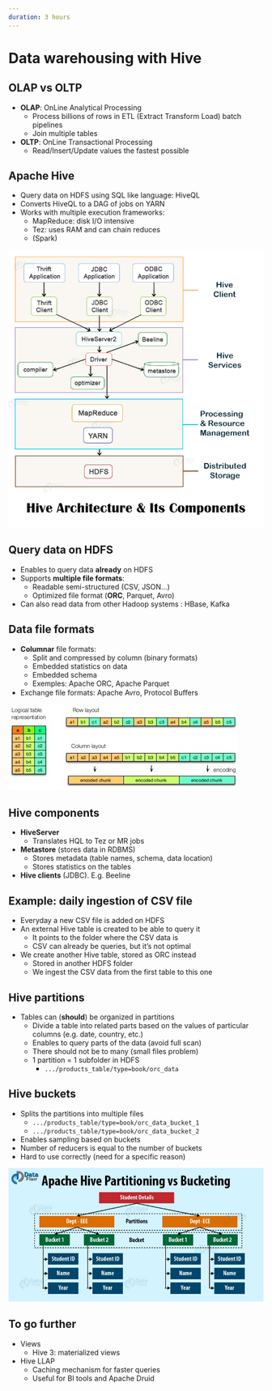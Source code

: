 ```yaml
---
duration: 3 hours
---
```


# Data warehousing with Hive

## OLAP vs OLTP

- **OLAP**: OnLine Analytical Processing
  - Process billions of rows in ETL (Extract Transform Load) batch pipelines
  - Join multiple tables
- **OLTP**: OnLine Transactional Processing
  - Read/Insert/Update values the fastest possible

## Apache Hive

- Query data on HDFS using SQL like language: HiveQL
- Converts HiveQL to a DAG of jobs on YARN
- Works with multiple execution frameworks:
  - MapReduce: disk I/O intensive
  - Tez: uses RAM and can chain reduces
  - (Spark)

![Hive architecture](./assets/hive_architecture.jpg)

## Query data on HDFS

- Enables to query data **already** on HDFS
- Supports **multiple file formats**:
  - Readable semi-structured (CSV, JSON…)
  - Optimized file format (**ORC**, Parquet, Avro)
- Can also read data from other Hadoop systems : HBase, Kafka

## Data file formats

- **Columnar** file formats:
  - Split and compressed by column (binary formats)
  - Embedded statistics on data
  - Embedded schema
  - Exemples: Apache ORC, Apache Parquet
- Exchange file formats: Apache Avro, Protocol Buﬀers

![Columnar vs. Row-oriented atorage](./assets/columnar_row_storage.jpg)

## Hive components

- **HiveServer**
  - Translates HQL to Tez or MR jobs
- **Metastore** (stores data in RDBMS)
  - Stores metadata (table names, schema, data location)
  - Stores statistics on the tables
- **Hive clients** (JDBC). E.g. Beeline

## Example: daily ingestion of CSV file

- Everyday a new CSV file is added on HDFS
- An external Hive table is created to be able to query it
  - It points to the folder where the CSV data is
  - CSV can already be queries, but it’s not optimal
- We create another Hive table, stored as ORC instead
  - Stored in another HDFS folder
  - We ingest the CSV data from the first table to this one

## Hive partitions

- Tables can (**should**) be organized in partitions
  - Divide a table into related parts based on the values of particular columns (e.g. date, country, etc.)
  - Enables to query parts of the data (avoid full scan)
  - There should not be to many (small files problem)
  - 1 partition = 1 subfolder in HDFS
    - `.../products_table/type=book/orc_data`

## Hive buckets

- Splits the partitions into multiple files
  - `.../products_table/type=book/orc_data_bucket_1`
  - `.../products_table/type=book/orc_data_bucket_2`
- Enables sampling based on buckets
- Number of reducers is equal to the number of buckets
- Hard to use correctly (need for a specific reason)

![Partitioning vs bucketing](./assets/partitioning_bucketing.jpg)

## To go further

- Views
  - Hive 3: materialized views
- Hive LLAP
  - Caching mechanism for faster queries
  - Useful for BI tools and Apache Druid
